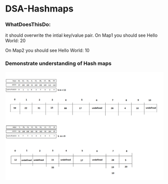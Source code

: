 # DSA-Hashmaps

### WhatDoesThisDo:

it should overwrite the intial key/value pair. 
On Map1 you should see
Hello World: 20

On Map2 you should see
Hello World: 10


### Demonstrate understanding of Hash maps

![Understanding-HashMaps](Understanding_HashMaps.png)